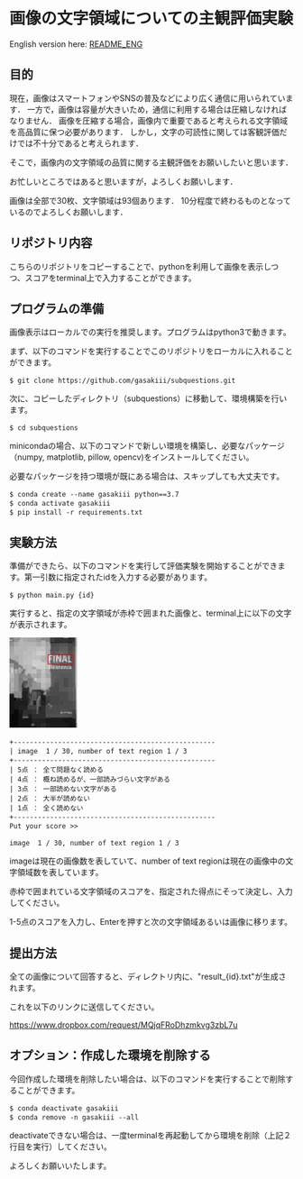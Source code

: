 # 画像の文字領域についての主観評価実験

English version here: [README_ENG](/README_ENG.md)

## 目的
現在，画像はスマートフォンやSNSの普及などにより広く通信に用いられています．
一方で，画像は容量が大きいため，通信に利用する場合は圧縮しなければなりません．
画像を圧縮する場合，画像内で重要であると考えられる文字領域を高品質に保つ必要があります．
しかし，文字の可読性に関しては客観評価だけでは不十分であると考えられます．

そこで，画像内の文字領域の品質に関する主観評価をお願いしたいと思います．

お忙しいところではあると思いますが，よろしくお願いします．

画像は全部で30枚、文字領域は93個あります． 10分程度で終わるものとなっているのでよろしくお願いします．

## リポジトリ内容
こちらのリポジトリをコピーすることで、pythonを利用して画像を表示しつつ、スコアをterminal上で入力することができます。

## プログラムの準備
画像表示はローカルでの実行を推奨します。プログラムはpython3で動きます。

まず、以下のコマンドを実行することでこのリポジトリをローカルに入れることができます。

```
$ git clone https://github.com/gasakiii/subquestions.git
```

次に、コピーしたディレクトリ（subquestions）に移動して、環境構築を行います。

```
$ cd subquestions
```

minicondaの場合、以下のコマンドで新しい環境を構築し、必要なパッケージ（numpy, matplotlib, pillow, opencv)をインストールしてください。

必要なパッケージを持つ環境が既にある場合は、スキップしても大丈夫です。

```
$ conda create --name gasakiii python==3.7
$ conda activate gasakiii
$ pip install -r requirements.txt
```

## 実験方法
準備ができたら、以下のコマンドを実行して評価実験を開始することができます。第一引数に指定されたidを入力する必要があります。

```
$ python main.py {id}
```

実行すると、指定の文字領域が赤枠で囲まれた画像と、terminal上に以下の文字が表示されます。

![temp](https://github.com/gasakiii/subquestions/blob/main/temp_img/85_1_1.png "サンプル")

```
+--------------------------------------------------
| image  1 / 30, number of text region 1 / 3
+--------------------------------------------------
| 5点 ： 全て問題なく読める
| 4点 ： 概ね読めるが、一部読みづらい文字がある
| 3点 ： 一部読めない文字がある
| 2点 ： 大半が読めない
| 1点 ： 全く読めない
+--------------------------------------------------
Put your score >> 
```

```
image  1 / 30, number of text region 1 / 3
```

imageは現在の画像数を表していて、number of text regionは現在の画像中の文字領域数を表しています。

赤枠で囲まれている文字領域のスコアを、指定された得点にそって決定し、入力してください。

1-5点のスコアを入力し、Enterを押すと次の文字領域あるいは画像に移ります。


## 提出方法

全ての画像について回答すると、ディレクトリ内に、"result_{id}.txt"が生成されます。

これを以下のリンクに送信してください。

https://www.dropbox.com/request/MQjqFRoDhzmkvg3zbL7u


## オプション：作成した環境を削除する

今回作成した環境を削除したい場合は、以下のコマンドを実行することで削除することができます。


```
$ conda deactivate gasakiii
$ conda remove -n gasakiii --all
```

deactivateできない場合は、一度terminalを再起動してから環境を削除（上記２行目を実行）してください。

よろしくお願いいたします。

